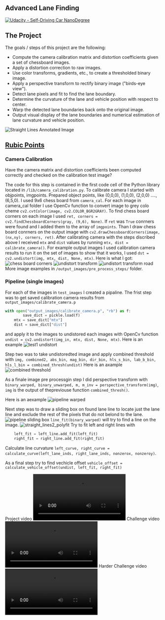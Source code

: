 ## Advanced Lane Finding
[![Udacity - Self-Driving Car NanoDegree](https://s3.amazonaws.com/udacity-sdc/github/shield-carnd.svg)](http://www.udacity.com/drive)

The Project
---

The goals / steps of this project are the following:

* Compute the camera calibration matrix and distortion coefficients given a set of chessboard images.
* Apply a distortion correction to raw images.
* Use color transforms, gradients, etc., to create a thresholded binary image.
* Apply a perspective transform to rectify binary image ("birds-eye view").
* Detect lane pixels and fit to find the lane boundary.
* Determine the curvature of the lane and vehicle position with respect to center.
* Warp the detected lane boundaries back onto the original image.
* Output visual display of the lane boundaries and numerical estimation of lane curvature and vehicle position.

![Straight Lines Annotated Image](/output_images/example/straight_lines1_annotated.png "Straight Lines Annotated Image")

## [Rubic Points](https://review.udacity.com/#!/rubrics/476/view)
### Camera Calibration
Have the camera matrix and distortion coefficients been computed correctly and checked on the calibration test image?

The code for this step is contained in the first code cell of the Python library located in `/lib/camera_calibration.py`.
To calibrate camera I started with objpoints, imgpoints. Prepared object points, like (0,0,0), (1,0,0), (2,0,0) ....,(6,5,0). I used 9x6 chess board from `camera_cal`. For each image in camera_cal folder I use OpenCv function to convert image to grey colo cheme `cv2.cvtColor(image, cv2.COLOR_BGR2GRAY)`. To find chess board corners on each image I used `ret, corners = cv2.findChessboardCorners(gray, (9,6), None)`. If `ret` was `True` conrners were found and I added them to the array of `imgpoints`. Than I draw chess board conrners on the output image with `cv2.drawChessboardCorners(image, (nx,ny), corners, ret)`. After calibrating camera with the steps discribed above I received `mtx` and `dist` values by running `mtx, dist = calibrate_camera()`. For example output images I used calibration camera results to run it on the set of images to show that it works, I used `dst = cv2.undistort(img, mtx, dist, None, mtx)`. Here is what I got:
![chess board corners](/output_images/pre_process_steps/corners_found11.jpg "Chess board corners")
![undistort transform](/output_images/pre_process_steps/undistort_calibration11.jpg "Undistort Transform")
![undistort transform road](/output_images/pre_process_steps/undistort_transform.jpg "Undistort Transform Real Road Lane Lines")
More image examples in `/output_images/pre_process_steps/` folder.
### Pipeline (single images)
For each of the images in `test_images` I created a pipaline. The frist step was to get saved calibration camera results from `output_images/calibrate_camera.p` 
```python
with open("output_images/calibrate_camera.p", "rb") as f:
        save_dict = pickle.load(f)
    mtx = save_dict["mtx"]
    dist = save_dict["dist"]
```
and apply it to the images to undistored each images with OpenCv function `undist = cv2.undistort(img_in, mtx, dist, None, mtx)`.
Here is an example ![test1 undistort](/output_images/example/test1_undistort.png)

Step two was to take undistoredted image and apply combined threshold with `img, combined2, abs_bin, mag_bin, dir_bin, hls_s_bin, lab_b_bin, hls_l_bin = combined_thresh(undist)`
Here is an axample ![combined threshold](output_images/combined_threshold.jpg "Apply Combined threshold")

As a finale image pre processgin step I did perspective transform with `binary_warped, binary_unwarped, m, m_inv = perspective_transform(img)`, `img` is the output of thepreviouse function `combined_thresh()`.

Here is an aexample ![pipeline warped](/output_images/pipeline_warped.jpg "Perspective transform")

Next step was to draw a sliding box on found lane line to locate just the lane line and exclude the rest of the pixels that do not belond to the lane.
![pipeline sliding box](/output_images/pipeline_sliding_box.jpg "Line finding, sliding box")
`line_fit(binary_warped)` will try to find a line on the image. 
![straight_lines2_polyfit](/output_images/example/straight_lines2_polyfit.png "Polyfit cunstion on straight lanes")
Try to fit left and right lines with
```python
    left_fit = left_line.add_fit(left_fit)
    right_fit = right_line.add_fit(right_fit)
```

Calculate line curvature `left_curve, right_curve = calculate_curve(left_lane_inds, right_lane_inds, nonzerox, nonzeroy)`.

As a final step try to find vechicle offset `vehicle_offset = calculate_vehicle_offset(undist, left_fit, right_fit)`

Project video ![project_video_output](/output_images/video/project_video_output.mp4)
Challenge video ![challenge_video_output](/output_images/video/challenge_video_output.mp4)
Harder Challenge video ![harder_challenge_video_output](/output_images/video/harder_challenge_video_output.mp4)